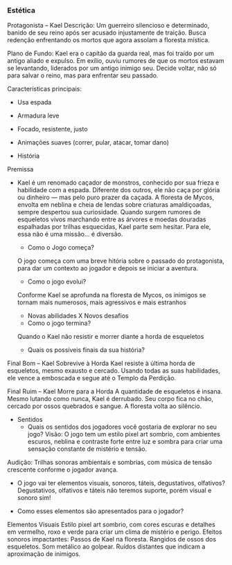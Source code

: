 ### Estética

Protagonista – Kael
Descrição: Um guerreiro silencioso e determinado, banido de seu reino após ser acusado injustamente de traição. Busca redenção enfrentando os mortos que agora assolam a floresta mística.

Plano de Fundo: Kael era o capitão da guarda real, mas foi traído por um antigo aliado e expulso. Em exílio, ouviu rumores de que os mortos estavam se levantando, liderados por um antigo inimigo seu. Decide voltar, não só para salvar o reino, mas para enfrentar seu passado.

Características principais:

- Usa espada
- Armadura leve
- Focado, resistente, justo
- Animações suaves (correr, pular, atacar, tomar dano)

- História

Premissa
- Kael é um renomado caçador de monstros, conhecido por sua frieza e habilidade com a espada. Diferente dos outros, ele não caça por glória ou dinheiro — mas pelo puro prazer da caçada. A floresta de Mycos, envolta em neblina e cheia de lendas sobre criaturas amaldiçoadas, sempre despertou sua curiosidade.
Quando surgem rumores de esqueletos vivos marchando entre as árvores e moedas douradas espalhadas por trilhas esquecidas, Kael parte sem hesitar. Para ele, essa não é uma missão... é diversão.

    - Como o Jogo começa?
  
  O jogo começa com uma breve hitória sobre o passado do protagonista, para dar um contexto ao jogador e depois se iniciar a aventura.

    - Como o jogo evolui?
  
  Conforme Kael se aprofunda na floresta de Mycos, os inimigos se tornam mais numerosos, mais agressivos e mais estranhos

   - Novas abilidades X Novos desafios
    - Como o jogo termina?
  
  Quando o Kael não resistir e morrer diante a horda de esqueletos
  
    - Quais os possíveis finais da sua história?
  
Final Bom – Kael Sobrevive à Horda
Kael resiste à última horda de esqueletos, mesmo exausto e cercado. Usando todas as suas habilidades, ele vence a emboscada e segue até o Templo da Perdição.

Final Ruim – Kael Morre para a Horda
A quantidade de esqueletos é insana. Mesmo lutando como nunca, Kael é derrubado. Seu corpo fica no chão, cercado por ossos quebrados e sangue. A floresta volta ao silêncio.

- Sentidos
    - Quais os sentidos dos jogadores você gostaria de explorar no seu jogo?
Visão:
O jogo tem um estilo pixel art sombrio, com ambientes escuros, neblina e contraste forte entre luz e sombra para criar uma sensação constante de mistério e tensão.

Audição:
Trilhas sonoras ambientais e sombrias, com música de tensão crescente conforme o jogador avança.

- O jogo vai ter elementos visuais, sonoros, táteis, degustativos, olfativos?
Degustativos, olfativos e táteis não teremos suporte, porém visual e sonoro sim!

- Como esses elementos são apresentados para o jogador?

Elementos Visuais
Estilo pixel art sombrio, com cores escuras e detalhes em vermelho, roxo e verde para criar um clima de mistério e perigo.
Efeitos sonoros impactantes:
Passos de Kael na floresta.
Rangidos de ossos dos esqueletos.
Som metálico ao golpear.
Ruídos distantes que indicam a aproximação de inimigos.

